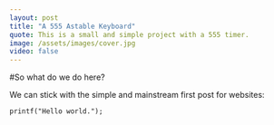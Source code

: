 ```yaml
---
layout: post
title: "A 555 Astable Keyboard"
quote: This is a small and simple project with a 555 timer.
image: /assets/images/cover.jpg
video: false
---
```


#So what do we do here?

We can stick with the simple and mainstream first post for websites:

```
printf("Hello world.");
```

